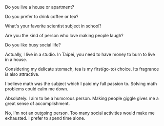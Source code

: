 
Do you live a house or apartment?


Do you prefer to drink coffee or tea?


What's your favorite scientist subject in school?


Are you the kind of person who love making people laugh?


Do you like busy social life?


Actually, I live in a studio. In Taipei, you need to have money to burn to live in a house. 

Considering my delicate stomach, tea is my first(go-to) choice. Its fragrance is also attractive.

I believe math was the subject which I paid my full passion to. Solving math problems could calm me down.

Absolutely. I aim to be a humorous person. Making people giggle gives me a great sense of accomplishment.

No, I'm not an outgoing person. Too many social activities would make me exhausted. I prefer to spend time alone.